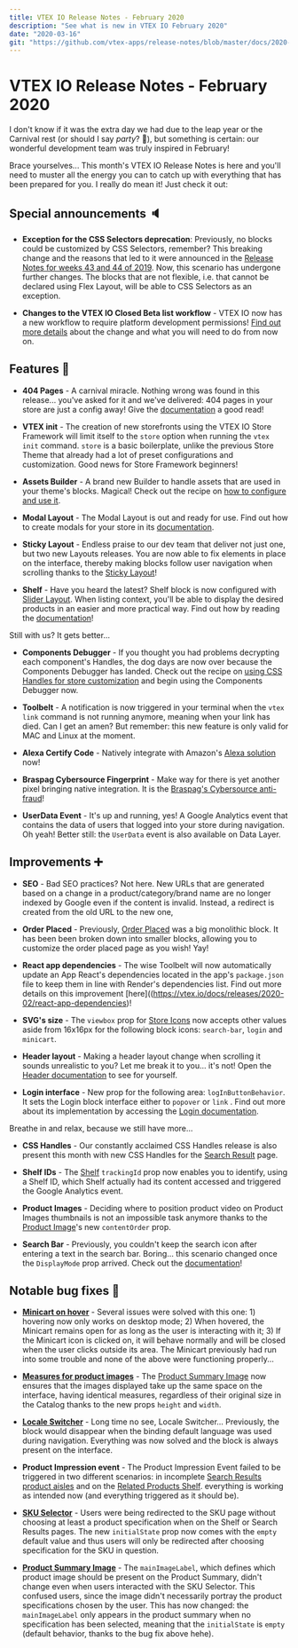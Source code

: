 ```yaml
---
title: VTEX IO Release Notes - February 2020
description: "See what is new in VTEX IO February 2020"
date: "2020-03-16"
git: "https://github.com/vtex-apps/release-notes/blob/master/docs/2020-02/README.md"
---
```


# VTEX IO Release Notes - February 2020

I don't know if it was the extra day we had due to the leap year or the Carnival rest (or should I say *party*? :grimacing:), but something is certain: our wonderful development team was truly inspired in February! 

Brace yourselves... This month's VTEX IO Release Notes is here and you'll need to muster all the energy you can to catch up with everything that has been prepared for you. I really do mean it! Just check it out:

## Special announcements :speaker:

- **Exception for the CSS Selectors deprecation**: Previously, no blocks could be customized by CSS Selectors, remember? This breaking change and the reasons that led to it were announced in the [Release Notes for weeks 43 and 44 of 2019](https://vtex.io/docs/releases/2019-week-43-44/css-selectors-deprecation). Now, this scenario has undergone further changes. The blocks that are not flexible, i.e. that cannot be declared using Flex Layout, will be able to CSS Selectors as an exception. 

- **Changes to the VTEX IO Closed Beta list workflow** -  VTEX IO now has a new workflow to require platform development permissions! [Find out more details](https://vtex.io/docs/releases/2020-02/vtex-io-closed-beta-list) about the change and what you will need to do from now on.

## Features 🚀

- **404 Pages** - A carnival miracle. Nothing wrong was found in this release... you've asked for it and we've delivered: 404 pages in your store are just a config away!  Give the [documentation](https://vtex.io/docs/recipes/store-management/enabling-404-pages) a good read! 

- **VTEX init** - The creation of new storefronts using the VTEX IO Store Framework will limit itself to the `store` option when running the `vtex init` command. `store` is a basic boilerplate, unlike the previous Store Theme that already had a lot of preset configurations and customization. Good news for Store Framework beginners!

- **Assets Builder** - A brand new Builder to handle assets that are used in your theme's blocks. Magical! Check out the recipe on [how to configure and use it](https://vtex.io/docs/recipes/development/using-the-assets-builder). 

- **Modal Layout** - The Modal Layout is out and ready for use. Find out how to create modals for your store in its [documentation](https://vtex.io/docs/components/layout-blocks/vtex.modal-layout/).

- **Sticky Layout** -  Endless praise to our dev team that deliver not just one, but two new Layouts releases. You are now able to fix elements in place on the interface, thereby making blocks follow user navigation when scrolling thanks to the [Sticky Layout](https://vtex.io/docs/components/layout-blocks/vtex.sticky-layout/)! 

- **Shelf** - Have you heard the latest? Shelf block is now configured with [Slider Layout](https://vtex.io/docs/apps/layout-blocks/vtex.slider-layout). When listing context, you'll be able to display the desired products in an easier and more practical way. Find out how by reading the [documentation](https://vtex.io/docs/components/content-blocks/vtex.shelf/)!

Still with us? It gets better...

- **Components Debugger** - If you thought you had problems decrypting each component's Handles, the dog days are now over because the Components Debugger has landed. Check out the recipe on [using CSS Handles for store customization](https://vtex.io/docs/recipes/style/using-css-handles-for-store-customization) and begin using the Components Debugger now. 

- **Toolbelt** - A notification is now triggered in your terminal when the `vtex link` command is not running anymore, meaning when your link has died. Can I get an amen? But remember: this new feature is only valid for MAC and Linux at the moment. 

- **Alexa Certify Code** - Natively integrate with Amazon's [Alexa solution](https://vtex.io/docs/components/all/vtex.alexa-certify-code/) now! 

- **Braspag Cybersource Fingerprint** - Make way for there is yet another pixel bringing native integration. It is the  [Braspag's Cybersource anti-fraud](https://vtex.io/docs/components/all/vtex.cybersource-fingerprint/)!

- **UserData Event** -  It's up and running, yes! A Google Analytics event that contains the data of users that logged into your store during navigation. Oh yeah! Better still: the `UserData` event is also available on Data Layer.

## Improvements ➕

- **SEO** - Bad SEO practices? Not here. New URLs that are generated based on a change in a product/category/brand name are no longer indexed by Google even if the content is invalid. Instead, a redirect is created from the old URL to the new one, 

- **Order Placed** - Previously, [Order Placed](https://vtex.io/docs/components/content-blocks/vtex.order-placed/readme) was a big monolithic block. It has been been broken down into smaller blocks, allowing you to customize the order placed page as you wish! Yay! 

- **React app dependencies** - The wise Toolbelt will now automatically update an App React's dependencies located in the app's `package.json` file to keep them in line with Render's dependencies list. Find out more details on this improvement [here]((https://vtex.io/docs/releases/2020-02/react-app-dependencies)!

 - **SVG's size** - The `viewbox` prop for [Store Icons](https://vtex.io/docs/components/all/vtex.store-icons/) now accepts other values aside from 16x16px for the following block icons: `search-bar`, `login` and `minicart`.  

- **Header layout** - Making a header layout change when scrolling it sounds unrealistic to you? Let me break it to you... it's not! Open the [Header documentation](https://vtex.io/docs/components/content-blocks/vtex.store-header/) to see for yourself. 

- **Login interface** - New prop for the following area:  `logInButtonBehavior`. It sets the Login block interface either to  `popover` or  `link` . Find out more about its implementation by accessing the [Login documentation](https://vtex.io/docs/components/all/vtex.login/). 

Breathe in and relax, because we still have more... 

- **CSS Handles** - Our constantly acclaimed CSS Handles release is also present this month with new CSS Handles for the [Search Result](https://vtex.io/docs/components/content-blocks/vtex.search-result/) page.

- **Shelf IDs** - The [Shelf](https://vtex.io/docs/components/content-blocks/vtex.shelf/) `trackingId` prop now enables you to identify, using a Shelf ID, which Shelf actually had its content accessed and triggered the Google Analytics event. 

- **Product Images** - Deciding where to position product video on Product Images thumbnails is not an impossible task anymore thanks to the [Product Image](https://vtex.io/docs/components/content-blocks/vtex.store-components/product-images)'s new `contentOrder` prop.  

- **Search Bar** - Previously, you couldn't keep the search icon after entering a text in the search bar. Boring... this scenario changed once the `DisplayMode` prop arrived. Check out the [documentation](https://vtex.io/docs/components/content-blocks/vtex.store-components/search-bar)! 

## Notable bug fixes 🐛

- **[Minicart on hover](https://github.com/vtex-apps/minicart/pull/208)** - Several issues were solved with this one: 1) hovering now only works on desktop mode; 2) When hovered, the Minicart remains open for as long as the user is interacting with it; 3) If the Minicart icon is clicked on, it will behave normally and will be closed when the user clicks outside its area. The Minicart previously had run into some trouble and none of the above were functioning properly...

- **[Measures for product images](https://github.com/vtex-apps/store-theme/pull/197)** - The [Product Summary Image](https://vtex.io/docs/components/content-blocks/vtex.product-summary/product-summary-image) now ensures that the images displayed take up the same space on the interface, having identical measures, regardless of their original size in the Catalog thanks to the new props `height` and `width`. 

- **[Locale Switcher](https://github.com/vtex-apps/locale-switcher/pull/17)** - Long time no see, Locale Switcher... Previously, the block would disappear when the binding default language was used during navigation. Everything was now solved and the block is always present on the interface.

- **Product Impression event** - The Product Impression Event failed to be triggered in two different scenarios: in incomplete [Search Results product aisles]((https://github.com/vtex-apps/search-result/pull/307)) and on the [Related Products Shelf](https://github.com/vtex-apps/shelf/pull/211). everything is working as intended now (and everything triggered as it should be). 

- **[SKU Selector](https://github.com/vtex-apps/product-summary/pull/237)** - Users were being redirected to the SKU page without choosing at least a product specification when on the Shelf or Search Results pages. The new `initialState` prop now comes with the `empty` default value and thus users will only be redirected after choosing specification for the SKU in question.

- **[Product Summary Image](https://github.com/vtex-apps/product-summary/pull/236)** - The `mainImageLabel`, which defines which product image should be present on the Product Summary, didn't change even when users interacted with the SKU Selector. This confused users, since the image didn't necessarily portray the product specifications chosen by the user. This has now changed: the `mainImageLabel` only appears in the product summary when no specification has been selected, meaning that the `initialState` is `empty` (default behavior, thanks to the bug fix above hehe).

